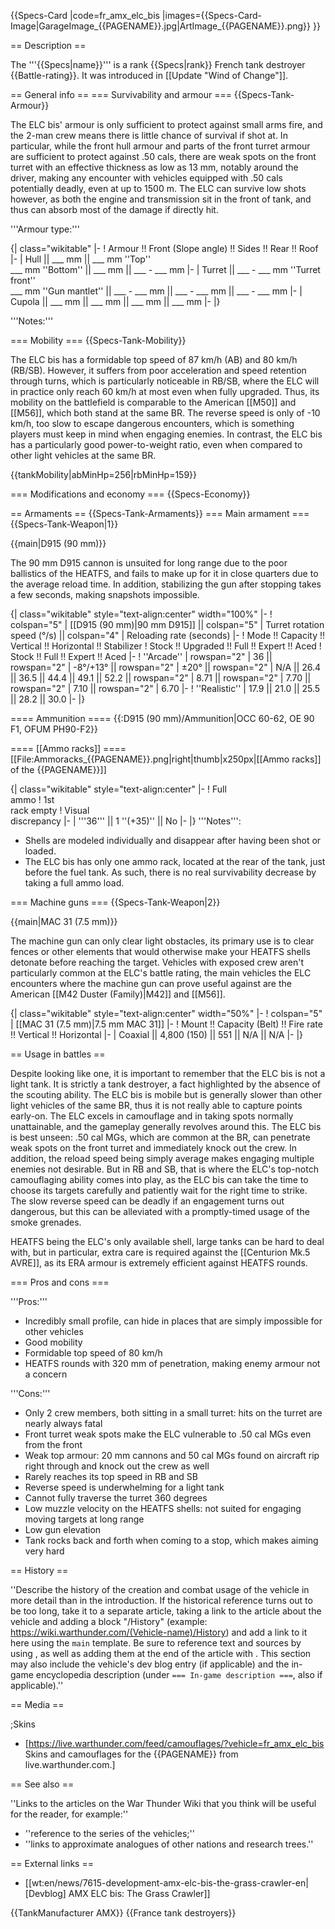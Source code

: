 {{Specs-Card
|code=fr_amx_elc_bis
|images={{Specs-Card-Image|GarageImage_{{PAGENAME}}.jpg|ArtImage_{{PAGENAME}}.png}}
}}

== Description ==
<!-- ''In the description, the first part should be about the history of the creation and combat usage of the vehicle, as well as its key features. In the second part, tell the reader about the ground vehicle in the game. Insert a screenshot of the vehicle, so that if the novice player does not remember the vehicle by name, he will immediately understand what kind of vehicle the article is talking about.'' -->
The '''{{Specs|name}}''' is a rank {{Specs|rank}} French tank destroyer {{Battle-rating}}. It was introduced in [[Update "Wind of Change"]].

== General info ==
=== Survivability and armour ===
{{Specs-Tank-Armour}}
<!-- ''Describe armour protection. Note the most well protected and key weak areas. Appreciate the layout of modules as well as the number and location of crew members. Is the level of armour protection sufficient, is the placement of modules helpful for survival in combat? If necessary use a visual template to indicate the most secure and weak zones of the armour.'' -->
The ELC bis' armour is only sufficient to protect against small arms fire, and the 2-man crew means there is little chance of survival if shot at. In particular, while the front hull armour and parts of the front turret armour are sufficient to protect against .50 cals, there are weak spots on the front turret with an effective thickness as low as 13 mm, notably around the driver, making any encounter with vehicles equipped with .50 cals potentially deadly, even at up to 1500 m. The ELC can survive low shots however, as both the engine and transmission sit in the front of tank, and thus can absorb most of the damage if directly hit.

'''Armour type:''' <!-- The types of armour present on the vehicle and their general locations -->
<!-- Example: * Rolled homogeneous armour (Front, Side, Rear, Hull roof)
* Cast homogeneous armour (Turret, Transmission area) -->

{| class="wikitable"
|-
! Armour !! Front (Slope angle) !! Sides !! Rear !! Roof
|-
| Hull || ___ mm || ___ mm ''Top'' <br> ___ mm ''Bottom'' || ___ mm || ___ - ___ mm
|-
| Turret || ___ - ___ mm ''Turret front'' <br> ___ mm ''Gun mantlet'' || ___ - ___ mm || ___ - ___ mm || ___ - ___ mm
|-
| Cupola || ___ mm || ___ mm || ___ mm || ___ mm
|-
|}

'''Notes:''' <!-- Any additional notes which the user needs to be aware of -->
<!-- Example: * Suspension wheels are 20 mm thick, tracks are 30 mm thick, and torsion bars are 60 mm thick. -->

=== Mobility ===
{{Specs-Tank-Mobility}}
<!-- ''Write about the mobility of the ground vehicle. Estimate the specific power and manoeuvrability, as well as the maximum speed forwards and backwards.'' -->
The ELC bis has a formidable top speed of 87 km/h (AB) and 80 km/h (RB/SB). However, it suffers from poor acceleration and speed retention through turns, which is particularly noticeable in RB/SB, where the ELC will in practice only reach 60 km/h at most even when fully upgraded. Thus, its mobility on the battlefield is comparable to the American [[M50]] and [[M56]], which both stand at the same BR. The reverse speed is only of -10 km/h, too slow to escape dangerous encounters, which is something players must keep in mind when engaging enemies. In contrast, the ELC bis has a particularly good power-to-weight ratio, even when compared to other light vehicles at the same BR.

{{tankMobility|abMinHp=256|rbMinHp=159}}

=== Modifications and economy ===
{{Specs-Economy}}

== Armaments ==
{{Specs-Tank-Armaments}}
=== Main armament ===
{{Specs-Tank-Weapon|1}}
<!-- ''Give the reader information about the characteristics of the main gun. Assess its effectiveness in a battle based on the reloading speed, ballistics and the power of shells. Do not forget about the flexibility of the fire, that is how quickly the cannon can be aimed at the target, open fire on it and aim at another enemy. Add a link to the main article on the gun: <code><nowiki>{{main|Name of the weapon}}</nowiki></code>. Describe in general terms the ammunition available for the main gun. Give advice on how to use them and how to fill the ammunition storage.'' -->
{{main|D915 (90 mm)}}

The 90 mm D915 cannon is unsuited for long range due to the poor ballistics of the HEATFS, and fails to make up for it in close quarters due to the average reload time. In addition, stabilizing the gun after stopping takes a few seconds, making snapshots impossible.

{| class="wikitable" style="text-align:center" width="100%"
|-
! colspan="5" | [[D915 (90 mm)|90 mm D915]] || colspan="5" | Turret rotation speed (°/s) || colspan="4" | Reloading rate (seconds)
|-
! Mode !! Capacity !! Vertical !! Horizontal !! Stabilizer
! Stock !! Upgraded !! Full !! Expert !! Aced
! Stock !! Full !! Expert !! Aced
|-
! ''Arcade''
| rowspan="2" | 36 || rowspan="2" | -8°/+13° || rowspan="2" | ±20° || rowspan="2" | N/A || 26.4 || 36.5 || 44.4 || 49.1 || 52.2 || rowspan="2" | 8.71 || rowspan="2" | 7.70 || rowspan="2" | 7.10 || rowspan="2" | 6.70
|-
! ''Realistic''
| 17.9 || 21.0 || 25.5 || 28.2 || 30.0
|-
|}

==== Ammunition ====
{{:D915 (90 mm)/Ammunition|OCC 60-62, OE 90 F1, OFUM PH90-F2}}

==== [[Ammo racks]] ====
[[File:Ammoracks_{{PAGENAME}}.png|right|thumb|x250px|[[Ammo racks]] of the {{PAGENAME}}]]
<!-- '''Last updated: 2.15.0.29''' -->
{| class="wikitable" style="text-align:center"
|-
! Full<br>ammo
! 1st<br>rack empty
! Visual<br>discrepancy
|-
| '''36''' || 1&nbsp;''(+35)'' || No
|-
|}
'''Notes''':

* Shells are modeled individually and disappear after having been shot or loaded.
* The ELC bis has only one ammo rack, located at the rear of the tank, just before the fuel tank. As such, there is no real survivability decrease by taking a full ammo load.

=== Machine guns ===
{{Specs-Tank-Weapon|2}}
<!-- ''Offensive and anti-aircraft machine guns not only allow you to fight some aircraft but also are effective against lightly armoured vehicles. Evaluate machine guns and give recommendations on its use.'' -->
{{main|MAC 31 (7.5 mm)}}

The machine gun can only clear light obstacles, its primary use is to clear fences or other elements that would otherwise make your HEATFS shells detonate before reaching the target. Vehicles with exposed crew aren't particularly common at the ELC's battle rating, the main vehicles the ELC encounters where the machine gun can prove useful against are the American [[M42 Duster (Family)|M42]] and [[M56]].

{| class="wikitable" style="text-align:center" width="50%"
|-
! colspan="5" | [[MAC 31 (7.5 mm)|7.5 mm MAC 31]]
|-
! Mount !! Capacity (Belt) !! Fire rate !! Vertical !! Horizontal
|-
| Coaxial || 4,800 (150) || 551 || N/A || N/A
|-
|}

== Usage in battles ==
<!-- ''Describe the tactics of playing in the vehicle, the features of using vehicles in the team and advice on tactics. Refrain from creating a "guide" - do not impose a single point of view but instead give the reader food for thought. Describe the most dangerous enemies and give recommendations on fighting them. If necessary, note the specifics of the game in different modes (AB, RB, SB).'' -->
Despite looking like one, it is important to remember that the ELC bis is not a light tank. It is strictly a tank destroyer, a fact highlighted by the absence of the scouting ability. The ELC bis is mobile but is generally slower than other light vehicles of the same BR, thus it is not really able to capture points early-on. The ELC excels in camouflage and in taking spots normally unattainable, and the gameplay generally revolves around this. The ELC bis is best unseen: .50 cal MGs, which are common at the BR, can penetrate weak spots on the front turret and immediately knock out the crew. In addition, the reload speed being simply average makes engaging multiple enemies not desirable. But in RB and SB, that is where the ELC's top-notch camouflaging ability comes into play, as the ELC bis can take the time to choose its targets carefully and patiently wait for the right time to strike. The slow reverse speed can be deadly if an engagement turns out dangerous, but this can be alleviated with a promptly-timed usage of the smoke grenades.

HEATFS being the ELC's only available shell, large tanks can be hard to deal with, but in particular, extra care is required against the [[Centurion Mk.5 AVRE]], as its ERA armour is extremely efficient against HEATFS rounds.

=== Pros and cons ===
<!-- ''Summarise and briefly evaluate the vehicle in terms of its characteristics and combat effectiveness. Mark its pros and cons in a bulleted list. Try not to use more than 6 points for each of the characteristics. Avoid using categorical definitions such as "bad", "good" and the like - use substitutions with softer forms such as "inadequate" and "effective".'' -->

'''Pros:'''

* Incredibly small profile, can hide in places that are simply impossible for other vehicles
* Good mobility
* Formidable top speed of 80 km/h
* HEATFS rounds with 320 mm of penetration, making enemy armour not a concern

'''Cons:'''

* Only 2 crew members, both sitting in a small turret: hits on the turret are nearly always fatal
* Front turret weak spots make the ELC vulnerable to .50 cal MGs even from the front
* Weak top armour: 20 mm cannons and 50 cal MGs found on aircraft rip right through and knock out the crew as well
* Rarely reaches its top speed in RB and SB
* Reverse speed is underwhelming for a light tank
* Cannot fully traverse the turret 360 degrees
* Low muzzle velocity on the HEATFS shells: not suited for engaging moving targets at long range
* Low gun elevation
* Tank rocks back and forth when coming to a stop, which makes aiming very hard

== History ==
<!-- ''Describe the history of the creation and combat usage of the vehicle in more detail than in the introduction. If the historical reference turns out to be too long, take it to a separate article, taking a link to the article about the vehicle and adding a block "/History" (example: <nowiki>https://wiki.warthunder.com/(Vehicle-name)/History</nowiki>) and add a link to it here using the <code>main</code> template. Be sure to reference text and sources by using <code><nowiki><ref></ref></nowiki></code>, as well as adding them at the end of the article with <code><nowiki><references /></nowiki></code>. This section may also include the vehicle's dev blog entry (if applicable) and the in-game encyclopedia description (under <code><nowiki>=== In-game description ===</nowiki></code>, also if applicable).'' -->
''Describe the history of the creation and combat usage of the vehicle in more detail than in the introduction. If the historical reference turns out to be too long, take it to a separate article, taking a link to the article about the vehicle and adding a block "/History" (example: <nowiki>https://wiki.warthunder.com/(Vehicle-name)/History</nowiki>) and add a link to it here using the <code>main</code> template. Be sure to reference text and sources by using <code><nowiki><ref></ref></nowiki></code>, as well as adding them at the end of the article with <code><nowiki><references /></nowiki></code>. This section may also include the vehicle's dev blog entry (if applicable) and the in-game encyclopedia description (under <code><nowiki>=== In-game description ===</nowiki></code>, also if applicable).''

== Media ==
<!-- ''Excellent additions to the article would be video guides, screenshots from the game, and photos.'' -->

;Skins

* [https://live.warthunder.com/feed/camouflages/?vehicle=fr_amx_elc_bis Skins and camouflages for the {{PAGENAME}} from live.warthunder.com.]

== See also ==
<!-- ''Links to the articles on the War Thunder Wiki that you think will be useful for the reader, for example:''
* ''reference to the series of the vehicles;''
* ''links to approximate analogues of other nations and research trees.'' -->
''Links to the articles on the War Thunder Wiki that you think will be useful for the reader, for example:''

* ''reference to the series of the vehicles;''
* ''links to approximate analogues of other nations and research trees.''

== External links ==
<!-- ''Paste links to sources and external resources, such as:''
* ''topic on the official game forum;''
* ''other literature.'' -->

* [[wt:en/news/7615-development-amx-elc-bis-the-grass-crawler-en|[Devblog] AMX ELC bis: The Grass Crawler]]

{{TankManufacturer AMX}}
{{France tank destroyers}}